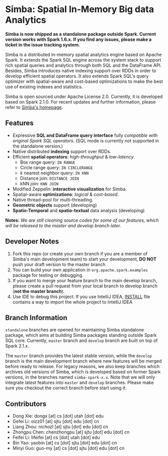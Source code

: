 Simba: Spatial In-Memory Big data Analytics
===========================================
**Simba is now shipped as a standalone package outside Spark. Current version works with Spark 1.6.x. If you find any issues, please make a ticket in the issue tracking system.**

Simba is a distributed in-memory spatial analytics engine based on Apache Spark. It extends the Spark SQL engine across the system stack to support rich spatial queries and analytics through both SQL and the DataFrame API. Besides, Simba introduces native indexing support over RDDs in order to develop efficient spatial operators. It also extends Spark SQL's query optimizer with spatial-aware and cost-based optimizations to make the best use of existing indexes and statistics.

Simba is open sourced under Apache License 2.0. Currently, it is developed based on Spark 2.1.0. For recent updates and further information, please refer to [Simba's homepage](http://www.cs.utah.edu/~dongx/simba).

Features
--------------
+ Expressive **SQL and DataFrame query interface** fully *compatible with original Spark SQL operators*. (SQL mode is currently not supported in the standalone version.)
+ Native distributed **indexing** support over RDDs.
+ Efficient **spatial operators**: *high-throughput* & *low-latency*.
    - Box range query: `IN RANGE`
    - Circle range query: `IN CIRCLERANGE`
    - *k* nearest neighbor query: `IN KNN`
    - Distance join: `DISTANCE JOIN`
    - kNN join: `KNN JOIN`
+ Modified Zeppelin: **interactive visualization** for Simba.
+ Spatial-aware **optimizations**: *logical* & *cost-based*.
+ Native thread-pool for multi-threading.
+ **Geometric objects** support (developing)
+ **Spatio-Temporal** and **spatio-textual** data analysis (developing)

**Notes:** *We are still cleaning source codes for some of our features, which will be released to the master and develop branch later.*

Developer Notes
---------------
1. Fork this repo (or create your own branch if you are a member of Simba's main development team) to start your development, **DO NOT** push your draft version to the master branch
2. You can build your own application in `org.apache.spark.examples` package for testing or debugging.
3. If you want to merge your feature branch to the main develop branch, please create a pull request from your local branch to develop branch (**not the master branch**).
4. Use IDE to debug this project. If you use IntelliJ IDEA, [INSTALL](./INSTALL.md) file contains a way to import the whole project to IntelliJ IDEA

Branch Information
------------------
`standalone` branches are opened for maintaining Simba standalone package, which aims at building Simba packages standing outside Spark SQL core. Currently, `master` branch and `develop` branch are built on top of Spark 2.1.x. 

The `master` branch provides the latest stable version, while the `develop` branch is the main development branch where new features will be merged before ready to release. For legacy reasons, we also keep branches which archives old versions of Simba, which is developed based on former Spark versions, in the branches named `simba-spark-x.x`. Note that we will only integrate latest features into `master` and `develop` branches. Please make sure you checkout the correct branch before start using it.

Contributors
------------
- Dong Xie: dongx [at] cs [dot] utah [dot] edu
- Gefei Li: oizz01 [at] sjtu [dot] edu [dot] cn
- Liang Zhou: nichozl [at] sjtu [dot] edu [dot] cn
- Zhongpu Chen: chenzhongpu [at] sjtu [dot] edu [dot] cn
- Feifei Li: lifeifei [at] cs [dot] utah [dot] edu
- Bin Yao: yaobin [at] cs [dot] sjtu [dot] edu [dot] cn
- Minyi Guo: guo-my [at] cs [dot] sjtu [dot] edu [dot] cn
